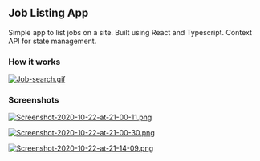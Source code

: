 ## Job Listing App

Simple app to list jobs on a site. Built using React and Typescript. Context API for state management.

### How it works

[![Job-search.gif](https://i.postimg.cc/KzYD4xcr/Job-search.gif)](https://postimg.cc/GBZy50yH)

### Screenshots

[![Screenshot-2020-10-22-at-21-00-11.png](https://i.postimg.cc/nrDRcpTS/Screenshot-2020-10-22-at-21-00-11.png)](https://postimg.cc/dZJm5MbG)

[![Screenshot-2020-10-22-at-21-00-30.png](https://i.postimg.cc/Z5cfqfFm/Screenshot-2020-10-22-at-21-00-30.png)](https://postimg.cc/Hrr0Z9hv)

[![Screenshot-2020-10-22-at-21-14-09.png](https://i.postimg.cc/v8C8PhnG/Screenshot-2020-10-22-at-21-14-09.png)](https://postimg.cc/Z0FhnrjQ)
